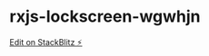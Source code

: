 # rxjs-lockscreen-wgwhjn

[Edit on StackBlitz ⚡️](https://stackblitz.com/edit/rxjs-lockscreen-wgwhjn)